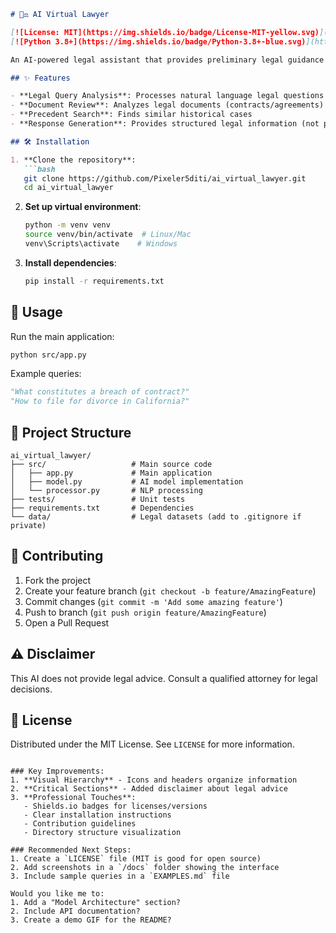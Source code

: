 
```markdown
# 🧠⚖️ AI Virtual Lawyer

[![License: MIT](https://img.shields.io/badge/License-MIT-yellow.svg)](https://opensource.org/licenses/MIT)
[![Python 3.8+](https://img.shields.io/badge/Python-3.8+-blue.svg)](https://www.python.org/)

An AI-powered legal assistant that provides preliminary legal guidance using NLP and machine learning.

## ✨ Features

- **Legal Query Analysis**: Processes natural language legal questions
- **Document Review**: Analyzes legal documents (contracts/agreements)
- **Precedent Search**: Finds similar historical cases
- **Response Generation**: Provides structured legal information (not professional advice)

## 🛠️ Installation

1. **Clone the repository**:
   ```bash
   git clone https://github.com/Pixeler5diti/ai_virtual_lawyer.git
   cd ai_virtual_lawyer
   ```

2. **Set up virtual environment**:
   ```bash
   python -m venv venv
   source venv/bin/activate  # Linux/Mac
   venv\Scripts\activate    # Windows
   ```

3. **Install dependencies**:
   ```bash
   pip install -r requirements.txt
   ```

## 🚀 Usage

Run the main application:
```bash
python src/app.py
```

Example queries:
```python
"What constitutes a breach of contract?"
"How to file for divorce in California?"
```

## 📂 Project Structure
```
ai_virtual_lawyer/
├── src/                   # Main source code
│   ├── app.py             # Main application
│   ├── model.py           # AI model implementation
│   └── processor.py       # NLP processing
├── tests/                 # Unit tests
├── requirements.txt       # Dependencies
└── data/                  # Legal datasets (add to .gitignore if private)
```

## 🤝 Contributing
1. Fork the project
2. Create your feature branch (`git checkout -b feature/AmazingFeature`)
3. Commit changes (`git commit -m 'Add some amazing feature'`)
4. Push to branch (`git push origin feature/AmazingFeature`)
5. Open a Pull Request

## ⚠️ Disclaimer
This AI does not provide legal advice. Consult a qualified attorney for legal decisions.

## 📜 License
Distributed under the MIT License. See `LICENSE` for more information.
```

### Key Improvements:
1. **Visual Hierarchy** - Icons and headers organize information
2. **Critical Sections** - Added disclaimer about legal advice
3. **Professional Touches**:
   - Shields.io badges for licenses/versions
   - Clear installation instructions
   - Contribution guidelines
   - Directory structure visualization

### Recommended Next Steps:
1. Create a `LICENSE` file (MIT is good for open source)
2. Add screenshots in a `/docs` folder showing the interface
3. Include sample queries in a `EXAMPLES.md` file

Would you like me to:
1. Add a "Model Architecture" section?
2. Include API documentation?
3. Create a demo GIF for the README?
